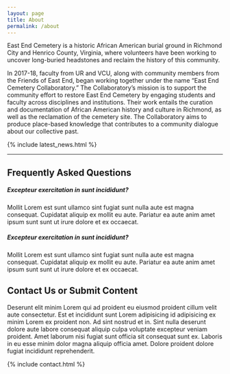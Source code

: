 ```yaml
---
layout: page
title: About
permalink: /about
---
```


East End Cemetery is a historic African American burial ground in Richmond City and Henrico County, Virginia, where volunteers have been working to uncover long-buried headstones and reclaim the history of this community.

In 2017-18, faculty from UR and VCU, along with community members from the Friends of East End, began working together under the name “East End Cemetery Collaboratory.” The Collaboratory’s mission is to support the community effort to restore East End Cemetery by engaging students and faculty across disciplines and institutions. Their work entails the curation and documentation of African American history and culture in Richmond, as well as the reclamation of the cemetery site. The Collaboratory aims to produce place-based knowledge that contributes to a community dialogue about our collective past.

{% include latest_news.html %}

---

## Frequently Asked Questions

##### **Excepteur exercitation in sunt incididunt?**
Mollit Lorem est sunt ullamco sint fugiat sunt nulla aute est magna consequat. Cupidatat aliquip ex mollit eu aute. Pariatur ea aute anim amet ipsum sunt sunt ut irure dolore et ex occaecat.

##### **Excepteur exercitation in sunt incididunt?**
Mollit Lorem est sunt ullamco sint fugiat sunt nulla aute est magna consequat. Cupidatat aliquip ex mollit eu aute. Pariatur ea aute anim amet ipsum sunt sunt ut irure dolore et ex occaecat.

## Contact Us or Submit Content
Deserunt elit minim Lorem qui ad proident eu eiusmod proident cillum velit aute consectetur. Est et incididunt sunt Lorem adipisicing id adipisicing ex minim Lorem ex proident non. Ad sint nostrud et in. Sint nulla deserunt dolore aute labore consequat aliquip culpa voluptate excepteur veniam proident. Amet laborum nisi fugiat sunt officia sit consequat sunt ex. Laboris in eu esse minim dolor magna aliquip officia amet. Dolore proident dolore fugiat incididunt reprehenderit.

{% include contact.html %}
